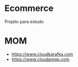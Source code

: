 # Ecommerce

Projeto para estudo

# MOM

- https://www.cloudkarafka.com
- https://www.cloudamqp.com
